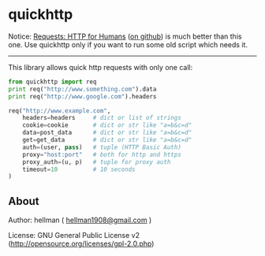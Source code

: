 quickhttp
====================

Notice: <a href="http://python-requests.org">Requests: HTTP for Humans</a> (<a href="https://github.com/kennethreitz/requests">on github</a>) is much better than this one.
Use quickhttp only if you want to run some old script which needs it.

---

This library allows quick http requests with only one call:

```python
from quickhttp import req
print req("http://www.something.com").data
print req("http://www.google.com").headers

req("http://www.example.com",
    headers=headers     # dict or list of strings
    cookie=cookie       # dict or str like "a=b&c=d"
    data=post_data      # dict or str like "a=b&c=d"
    get=get_data        # dict or str like "a=b&c=d"
    auth=(user, pass)   # tuple (HTTP Basic Auth)
    proxy="host:port"   # both for http and https
    proxy_auth=(u, p)   # tuple for proxy auth
    timeout=10          # 10 seconds
)
```

About
---------------------

Author: hellman ( hellman1908@gmail.com )

License: GNU General Public License v2 (http://opensource.org/licenses/gpl-2.0.php)
